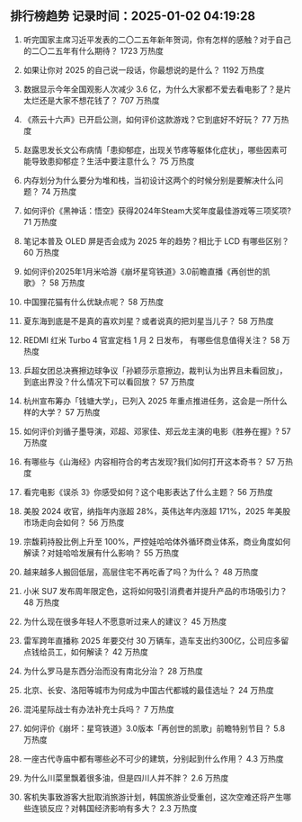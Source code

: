 
## 排行榜趋势 记录时间：2025-01-02 04:19:28
  
  1. 听完国家主席习近平发表的二〇二五年新年贺词，你有怎样的感触？对于自己的二〇二五年有什么期待？ 1723 万热度
    
  2. 如果让你对 2025 的自己说一段话，你最想说的是什么？ 1192 万热度
    
  3. 数据显示今年全国观影人次减少 3.6 亿，为什么大家都不爱去看电影了？是片太烂还是大家不想花钱了？ 707 万热度
    
  4. 《燕云十六声》已开启公测，如何评价这款游戏？它到底好不好玩？ 77 万热度
    
  5. 赵露思发长文公布病情「患抑郁症，出现关节疼等躯体化症状」，哪些因素可能导致患抑郁症？生活中要注意什么？ 75 万热度
    
  6. 内存划分为什么要分为堆和栈，当初设计这两个的时候分别是要解决什么问题？ 74 万热度
    
  7. 如何评价《黑神话：悟空》获得2024年Steam大奖年度最佳游戏等三项奖项? 71 万热度
    
  8. 笔记本普及 OLED 屏是否会成为 2025 年的趋势？相比于 LCD 有哪些区别？ 60 万热度
    
  9. 如何评价2025年1月米哈游《崩坏星穹铁道》3.0前瞻直播《再创世的凯歌》？ 58 万热度
    
  10. 中国狸花猫有什么优缺点呢？ 58 万热度
    
  11. 夏东海到底是不是真的喜欢刘星？或者说真的把刘星当儿子？ 58 万热度
    
  12. REDMI 红米 Turbo 4 官宣定档 1 月 2 日发布， 有哪些信息值得关注？ 58 万热度
    
  13. 乒超女团总决赛擦边球争议「孙颖莎示意擦边，裁判认为出界且未看回放」，到底出界没？什么情况下可以看回放？ 57 万热度
    
  14. 杭州宣布筹办「钱塘大学」，已列入 2025 年重点推进任务，这会是一所什么样的大学？ 57 万热度
    
  15. 如何评价刘循子墨导演，邓超、邓家佳、郑云龙主演的电影《胜券在握》? 57 万热度
    
  16. 有哪些与《山海经》内容相符合的考古发现?我们如何打开这本奇书？ 57 万热度
    
  17. 看完电影《误杀 3》你感受如何？这个电影表达了什么主题？ 56 万热度
    
  18. 美股 2024 收官，纳指年内涨超 28%，英伟达年内涨超 171%，2025 年美股市场走向会如何？ 56 万热度
    
  19. 宗馥莉持股比例上升至 100%，严控娃哈哈体外循环商业体系，商业角度如何解读？对娃哈哈发展有什么影响？ 55 万热度
    
  20. 越来越多人搬回低层，高层住宅不再吃香了吗？为什么？ 48 万热度
    
  21. 小米 SU7 发布周年限定色，这将如何吸引消费者并提升产品的市场吸引力？ 48 万热度
    
  22. 为什么现在很多年轻人不愿意听过来人的建议？ 45 万热度
    
  23. 雷军跨年直播称 2025 年要交付 30 万辆车，造车支出约300亿，公司应多留点钱给员工，如何解读？ 42 万热度
    
  24. 为什么罗马是东西分治而没有南北分治？ 28 万热度
    
  25. 北京、长安、洛阳等城市为何成为中国古代都城的最佳选址？ 24 万热度
    
  26. 混沌星际战士有办法补充士兵吗？ 7 万热度
    
  27. 如何评价《崩坏：星穹铁道》3.0版本「再创世的凯歌」前瞻特别节目？ 5.8 万热度
    
  28. 一座古代寺庙中都有哪些必不可少的建筑，分别起到什么作用？ 4.3 万热度
    
  29. 为什么川菜里飘着很多油，但是四川人并不胖？ 2.6 万热度
    
  30. 客机失事致游客大批取消旅游计划，韩国旅游业受重创，这次空难还将产生哪些连锁反应？对韩国经济影响有多大？ 2.3 万热度
    